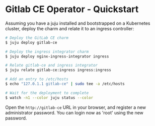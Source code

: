 # Gitlab CE Operator - Quickstart

Assuming you have a juju installed and bootstrapped on a Kubernetes cluster,
deploy the charm and relate it to an ingress controller:

```bash
# Deploy the GitLab CE charm
$ juju deploy gitlab-ce

# Deploy the ingress integrator charm
$ juju deploy nginx-ingress-integrator ingress

# Relate gitlab-ce and ingress integrator
$ juju relate gitlab-ce:ingress ingress:ingress

# Add an entry to /etc/hosts
$ echo "127.0.1.1 gitlab-ce" | sudo tee -a /etc/hosts

# Wait for the deployment to complete
$ watch -n1 --color juju status --color
```

Open the `http://gitlab-ce` URL in your browser, and register a new
administrator password. You can login now as 'root' using the new password.

